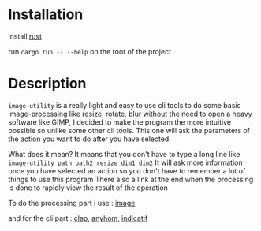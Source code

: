 # Installation
install [rust]("https://www.rust-lang.org/learn/get-started")

run `cargo run -- --help` on the root of the project

# Description
`image-utility` is a really light and easy to use cli tools to do some basic image-processing like 
resize, rotate, blur without the need to open a heavy software like GIMP, I decided
to make the program the more intuitive possible so unlike some other cli tools.
This one will ask the parameters of the action you want to do after you have selected.

What does it mean? It means that you don't have to type a long line like `image-utility path path2 resize dim1 dim2`
It will ask more information once you have selected an action so you don't have to remember a lot of things to use this program
There also a link at the end when the processing is done to rapidly view the result of the operation

To do the processing part i use : [image](https://github.com/image-rs/image) 

and for the cli part : [clap](https://github.com/clap-rs/clap), [anyhom](https://github.com/dtolnay/anyhow), [indicatif](https://github.com/console-rs/indicatif)